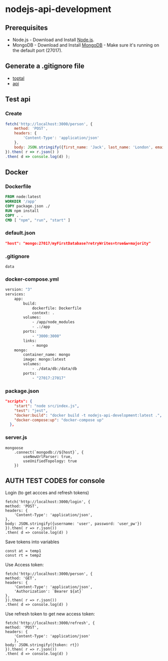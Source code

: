 # nodejs-api-development

## Prerequisites
* Node.js - Download and Install [Node.js](http://www.nodejs.org/download/).
* MongoDB - Download and Install [MongoDB](http://www.mongodb.org/downloads) - Make sure it's running on the default port (27017).

## Generate a .gitignore file
- [toptal](https://www.toptal.com/developers/gitignore)
- [api](https://www.toptal.com/developers/gitignore/api/visualstudiocode,node)

## Test api
### Create
```javascript
fetch('http://localhost:3000/person', {
    method: 'POST',
    headers: {
        'Content-Type': 'application/json'
    },
    body: JSON.stringify({first_name: 'Jack', last_name: 'London', email: 'jl@gmail.com'})
}).then( r => r.json() )
.then( d => console.log(d) );
```

## Docker
### Dockerfile
```dockerfile
FROM node:latest
WORKDIR '/app'
COPY package.json ./
RUN npm install
COPY . .
CMD [ "npm", "run", "start" ]
```

### default.json
```json
"host": "mongo:27017/myFirstDatabase?retryWrites=true&w=majority"
```

### .gitignore
```
data
```

### docker-compose.yml
```dockerfile
version: "3"
services: 
    app:
        build: 
            dockerfile: Dockerfile
            context: .
        volumes: 
            - /app/node_modules
            - .:/app
        ports: 
            - "3000:3000"
        links: 
            - mongo
    mongo:
        container_name: mongo
        image: mongo:latest
        volumes: 
            - ./data/db:/data/db
        ports: 
            - "27017:27017"
```

### package.json
```json
"scripts": {
    "start": "node src/index.js",
    "test": "jest",
    "docker:build": "docker build -t nodejs-api-development:latest .",
    "docker-compose:up": "docker-compose up"
  },
```

### server.js
```nodejs
mongoose
    .connect(`mongodb://${host}`, {
        useNewUrlParser: true,
        useUnifiedTopology: true
    })
```

## AUTH TEST CODES for console

Login (to get accces and refresh tokens)
```
fetch('http://localhost:3000/login', {
method: 'POST',
headers: {
    'Content-Type': 'application/json',
},
body: JSON.stringify({username: 'user', password: 'user_pw'})
}).then( r => r.json())
.then( d => console.log(d) )
```

Save tokens into variables
```
const at = temp1
const rt = temp2
```
Use Access token: 
```
fetch('http://localhost:3000/person', {
method: 'GET',
headers: {
    'Content-Type': 'application/json',
    'Authorization': `Bearer ${at}`
},
}).then( r => r.json())
.then( d => console.log(d) )
```
Use refresh token to get new access token: 
```
fetch('http://localhost:3000/refresh', {
method: 'POST',
headers: {
    'Content-Type': 'application/json'
    },
body: JSON.stringify({token: rt})
}).then( r => r.json())
.then( d => console.log(d) )
```